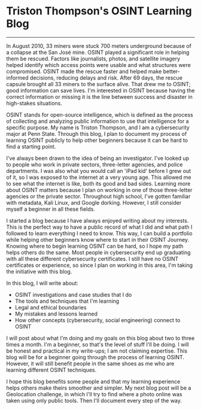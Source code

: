 # Triston Thompson's OSINT Learning Blog

---

In August 2010, 33 miners were stuck 700 meters underground because of a collapse at the San José mine. OSINT played a significant role in helping them be rescued. Factors like journalists, photos, and satellite imagery helped identify which access points were usable and what structures were compromised. OSINT made the rescue faster and helped make better-informed decisions, reducing delays and risk. After 69 days, the rescue capsule brought all 33 miners to the surface alive. That drew me to OSINT; good information can save lives. I'm interested in OSINT because having the correct information or missing it is the line between success and disaster in high-stakes situations.

OSINT stands for open-source intelligence, which is defined as the process of collecting and analyzing public information to use that intelligence for a specific purpose. My name is Triston Thompson, and I am a cybersecurity major at Penn State. Through this blog, I plan to document my process of learning OSINT publicly to help other beginners because it can be hard to find a starting point.

I've always been drawn to the idea of being an investigator. I've looked up to people who work in private sectors, three-letter agencies, and police departments. I was also what you would call an 'iPad kid' before I grew out of it, so I was exposed to the internet at a very young age. This allowed me to see what the internet is like, both its good and bad sides. Learning more about OSINT matters because I plan on working in one of those three-letter agencies or the private sector. Throughout high school, I've gotten familiar with metadata, Kali Linux, and Google dorking. However, I still consider myself a beginner in all these fields.

I started a blog because I have always enjoyed writing about my interests. This is the perfect way to have a public record of what I did and what path I followed to learn everything I need to know. This way, I can build a portfolio while helping other beginners know where to start in their OSINT Journey. Knowing where to begin learning OSINT can be hard, so I hope my path helps others do the same. Most people in cybersecurity end up graduating with all these different cybersecurity certificates. I still have no OSINT certificates or experience, so since I plan on working in this area, I'm taking the initiative with this blog.

In this blog, I will write about:
* OSINT investigations and case studies that I do
* The tools and techniques that I'm learning
* Legal and ethical boundaries
* My mistakes and lessons learned
* How other concepts (cybersecurity, social engineering) connect to OSINT

I will post about what I'm doing and my goals on this blog about two to three times a month. I'm a beginner, so that's the level of stuff I'll be doing. I will be honest and practical in my write-ups; I am not claiming expertise. This blog will be for a beginner going through the process of learning OSINT. However, it will still benefit people in the same shoes as me who are learning different OSINT techniques.

I hope this blog benefits some people and that my learning experience helps others make theirs smoother and simpler. My next blog post will be a Geolocation challenge, in which I'll try to find where a photo online was taken using only public tools. Then I'll document every step of the way.
